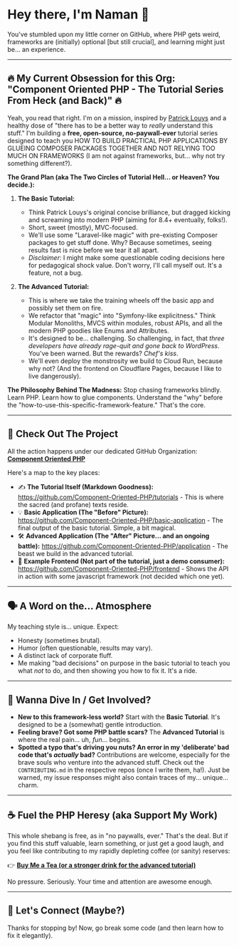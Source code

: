# Hey there, I'm Naman 👋

You've stumbled upon my little corner on GitHub, where PHP gets weird, frameworks are (initially) optional [but still crucial], and learning might just be... an experience.

---

## 🔥 My Current Obsession for this Org: "Component Oriented PHP - The Tutorial Series From Heck (and Back)" 🔥

Yeah, you read that right. I'm on a mission, inspired by [Patrick Louys](https://github.com/PatrickLouys/no-framework-tutorial) and a healthy dose of "there has to be a better way to *really* understand this stuff." I'm building a **free, open-source, no-paywall-ever** tutorial series designed to teach you HOW TO BUILD PRACTICAL PHP APPLICATIONS BY GLUEING COMPOSER PACKAGES TOGETHER AND NOT RELYING TOO MUCH ON FRAMEWORKS (I am not against frameworks, but... why not try something different?).

**The Grand Plan (aka The Two Circles of Tutorial Hell... or Heaven? You decide.):**

1. **The Basic Tutorial:**
    * Think Patrick Louys's original concise brilliance, but dragged kicking and screaming into modern PHP (aiming for 8.4+ eventually, folks!).
    * Short, sweet (mostly), MVC-focused.
    * We'll use some "Laravel-like magic" with pre-existing Composer packages to get stuff done. Why? Because sometimes, seeing results fast is nice before we tear it all apart.
    * *Disclaimer:* I might make some questionable coding decisions here for pedagogical shock value. Don't worry, I'll call myself out. It's a feature, not a bug.

2. **The Advanced Tutorial:**
    * This is where we take the training wheels off the basic app and possibly set them on fire.
    * We refactor that "magic" into "Symfony-like explicitness." Think Modular Monoliths, MVCS within modules, robust APIs, and all the modern PHP goodies like Enums and Attributes.
    * It's designed to be... challenging. So challenging, in fact, that *three developers have already rage-quit and gone back to WordPress*. You've been warned. But the rewards? *Chef's kiss*.
    * We'll even deploy the monstrosity we build to Cloud Run, because why not? (And the frontend on Cloudflare Pages, because I like to live dangerously).

**The Philosophy Behind The Madness:**
Stop chasing frameworks blindly. Learn PHP. Learn how to glue components. Understand the "why" before the "how-to-use-this-specific-framework-feature." That's the core.

---

## 🚀 Check Out The Project

All the action happens under our dedicated GitHub Organization: **[Component Oriented PHP](https://github.com/Component-Oriented-PHP)**

Here's a map to the key places:

* ✍️ **The Tutorial Itself (Markdown Goodness):** <https://github.com/Component-Oriented-PHP/tutorials> - This is where the sacred (and profane) texts reside.
* 💡 **Basic Application (The "Before" Picture):** <https://github.com/Component-Oriented-PHP/basic-application> - The final output of the basic tutorial. Simple, a bit magical.
* 🛠️ **Advanced Application (The "After" Picture... and an ongoing battle):** <https://github.com/Component-Oriented-PHP/application> - The beast we build in the advanced tutorial.
* 🎨 **Example Frontend (Not part of the tutorial, just a demo consumer):** <https://github.com/Component-Oriented-PHP/frontend> - Shows the API in action with some javascript framework (not decided which one yet).

---

## 🗣️ A Word on the... Atmosphere

My teaching style is... unique. Expect:

* Honesty (sometimes brutal).
* Humor (often questionable, results may vary).
* A distinct lack of corporate fluff.
* Me making "bad decisions" on purpose in the basic tutorial to teach you what *not* to do, and then showing you how to fix it. It's a ride.

---

## 🤘 Wanna Dive In / Get Involved?

* **New to this framework-less world?** Start with the **Basic Tutorial**. It's designed to be a (somewhat) gentle introduction.
* **Feeling brave? Got some PHP battle scars?** The **Advanced Tutorial** is where the real pain... uh, *fun*... begins.
* **Spotted a typo that's driving you nuts? An error in my 'deliberate' bad code that's *actually* bad?** Contributions are welcome, especially for the brave souls who venture into the advanced stuff. Check out the `CONTRIBUTING.md` in the respective repos (once I write them, ha!). Just be warned, my issue responses might also contain traces of my... unique... charm.

---

## ☕ Fuel the PHP Heresy (aka Support My Work)

This whole shebang is free, as in "no paywalls, ever." That's the deal.
But if you find this stuff valuable, learn something, or just get a good laugh, and you feel like contributing to my rapidly depleting coffee (or sanity) reserves:

👉 **[Buy Me a Tea (or a stronger drink for the advanced tutorial)](https://ko-fi.com/namankumar80510)**

No pressure. Seriously. Your time and attention are awesome enough.

---

## 💬 Let's Connect (Maybe?)

Thanks for stopping by! Now, go break some code (and then learn how to fix it elegantly).
